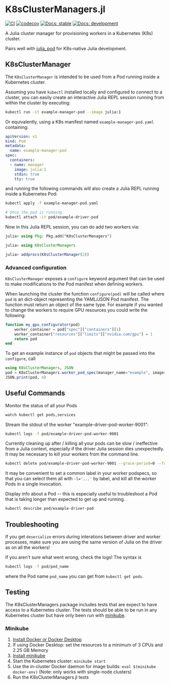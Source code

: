 # K8sClusterManagers.jl

[![CI](https://github.com/beacon-biosignals/K8sClusterManagers.jl/actions/workflows/CI.yml/badge.svg)](https://github.com/beacon-biosignals/K8sClusterManagers.jl/actions/workflows/CI.yml)
[![codecov](https://codecov.io/gh/beacon-biosignals/K8sClusterManagers.jl/branch/main/graph/badge.svg?token=MG8ZO4APDI)](https://codecov.io/gh/beacon-biosignals/K8sClusterManagers.jl)
[![Docs: stable](https://img.shields.io/badge/docs-stable-blue.svg)](https://beacon-biosignals.github.io/K8sClusterManagers.jl/stable)
[![Docs: development](https://img.shields.io/badge/docs-dev-blue.svg)](https://beacon-biosignals.github.io/K8sClusterManagers.jl/dev)

A Julia cluster manager for provisioning workers in a Kubernetes (K8s) cluster.

Pairs well with [julia_pod](https://github.com/beacon-biosignals/julia_pod) for K8s-native Julia development.

## K8sClusterManager

The `K8sClusterManager` is intended to be used from a Pod running inside a Kubernetes
cluster.

Assuming you have `kubectl` installed locally and configured to connect to a cluster, you
can easily create an interactive Julia REPL session running from within the cluster by
executing:

```sh
kubectl run -it example-manager-pod --image julia:1
```

Or equivalently, using a K8s manifest named `example-manager-pod.yaml` containing:

```yaml
apiVersion: v1
kind: Pod
metadata:
  name: example-manager-pod
spec:
  containers:
  - name: manager
    image: julia:1
    stdin: true
    tty: true
```

and running the following commands will also create a Julia REPL running inside a Kubernetes
Pod:

```sh
kubectl apply -f example-manager-pod.yaml

# Once the pod is running
kubectl attach -it pod/example-driver-pod
```

Now in this Julia REPL session, you can do add two workers via:

```julia
julia> using Pkg; Pkg.add("K8sClusterManagers")

julia> using K8sClusterManagers

julia> addprocs(K8sClusterManager(2))
```

### Advanced configuration

`K8sClusterManager` exposes a `configure` keyword argument that can be used to make
modifications to the Pod manifest when defining workers.

When launching the cluster the function `configure(pod)` will be called where `pod` is an
dict-object representing the YAML/JSON Pod manifest. The function must return an object of
the same type. For example if you wanted to change the workers to require GPU resources you
could write the following:

```julia
function my_gpu_configurator(pod)
    worker_container = pod["spec"]["containers"][1]
    worker_container["resources"]["limits"]["nvidia.com/gpu"] = 1
    return pod
end
```

To get an example instance of `pod` objects that might be passed into the `configure`, call

```julia
using K8sClusterManagers, JSON
pod = K8sClusterManagers.worker_pod_spec(manager_name="example", image="julia", cmd=`julia`)
JSON.print(pod, 4)
```

## Useful Commands

Monitor the status of all your Pods
```sh
watch kubectl get pods,services
```

Stream the stdout of the worker "example-driver-pod-worker-9001":
```sh
kubectl logs -f pod/example-driver-pod-worker-9001
```

Currently cleaning up after / killing all your pods can be slow / ineffective from a Julia
context, especially if the driver Julia session dies unexpectedly. It may be necessary to
kill your workers from the command line.
```sh
kubectl delete pod/example-driver-pod-worker-9001 --grace-period=0 --force=true
```
It may be convenient to set a common label in your worker podspecs, so that you can select
them all with `-l='...'` by label, and kill all the worker Pods in a single invocation.

Display info about a Pod -- this is especially useful to troubleshoot a Pod that is taking
longer than expected to get up and running.
```sh
kubectl describe pod/example-driver-pod
```

## Troubleshooting

If you get `deserialize` errors during interations between driver and worker processes, make
sure you are using the same version of Julia on the driver as on all the workers!

If you aren't sure what went wrong, check the logs! The syntax is
```bash
kubectl logs -f pod/pod_name
```
where the Pod name `pod_name` you can get from `kubectl get pods`.

## Testing

The K8sClusterManagers package includes tests that are expect to have access to a Kubernetes
cluster. The tests should be able to be run in any Kubernetes cluster but have only been
run with [minikube](https://minikube.sigs.k8s.io/).

### Minikube

1. [Install Docker or Docker Desktop](https://docs.docker.com/get-docker/)
2. If using Docker Desktop: set the resources to a minimum of 3 CPUs and 2.25 GB Memory
3. [Install minikube](https://minikube.sigs.k8s.io/docs/start/)
4. Start the Kubernetes cluster: `minikube start`
5. Use the in-cluster Docker daemon for image builds: `eval $(minikube docker-env)`
   (Note: only works with single-node clusters)
6. Run the K8sClusterManagers.jl tests

